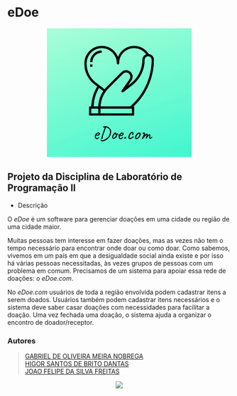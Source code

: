 # eDoe

<p align="center">
  <img src="img/eDoe.png"/></p>

  
## Projeto da Disciplina de Laboratório de Programação II

* Descrição

O _eDoe_ é um software para gerenciar doações em uma cidade ou região de uma cidade maior.

Muitas pessoas tem interesse em fazer doações, mas as vezes não tem o tempo necessário para encontrar onde doar ou como doar. Como sabemos, vivemos em um país em que a desigualdade social ainda existe e por isso há várias pessoas necessitadas, às vezes grupos de pessoas com um problema em comum. Precisamos de um sistema para apoiar essa rede de doações: o _eDoe.com_.

No _eDoe.com_ usuários de toda a região envolvida podem cadastrar itens a serem doados. Usuários também podem cadastrar itens necessários e o sistema deve saber casar doações com necessidades para facilitar a doação. Uma vez fechada uma doação, o sistema ajuda a organizar o encontro de doador/receptor.


### Autores


>[GABRIEL DE OLIVEIRA MEIRA NOBREGA](https://github.com/Gabrielomn)  
>[HIGOR SANTOS DE BRITO DANTAS](https://github.com/HigorSnt)  
>[JOAO FELIPE DA SILVA FREITAS](https://github.com/ja1felipe)  


<p align="center">
  <img src="http://alumni.computacao.ufcg.edu.br/static/logica/images/logo.png"/></p>

